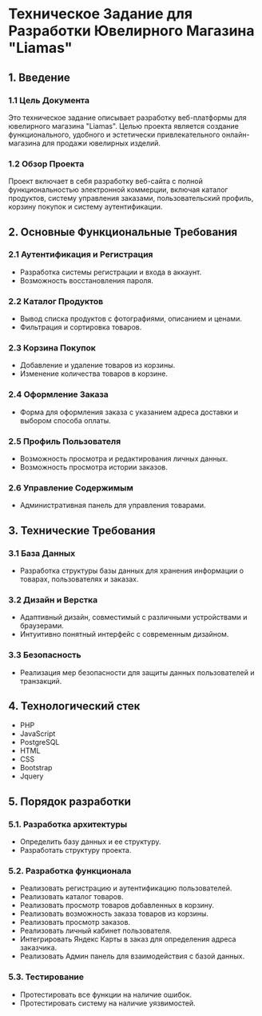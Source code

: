 # Техническое Задание для Разработки Ювелирного Магазина "Liamas"

## 1. Введение

### 1.1 Цель Документа
Это техническое задание описывает разработку веб-платформы для ювелирного магазина "Liamas". Целью проекта является создание функционального, удобного и эстетически привлекательного онлайн-магазина для продажи ювелирных изделий.

### 1.2 Обзор Проекта
Проект включает в себя разработку веб-сайта с полной функциональностью электронной коммерции, включая каталог продуктов, систему управления заказами, пользовательский профиль, корзину покупок и систему аутентификации.

## 2. Основные Функциональные Требования

### 2.1 Аутентификация и Регистрация
- Разработка системы регистрации и входа в аккаунт.
- Возможность восстановления пароля.

### 2.2 Каталог Продуктов
- Вывод списка продуктов с фотографиями, описанием и ценами.
- Фильтрация и сортировка товаров.

### 2.3 Корзина Покупок
- Добавление и удаление товаров из корзины.
- Изменение количества товаров в корзине.

### 2.4 Оформление Заказа
- Форма для оформления заказа с указанием адреса доставки и выбором способа оплаты.

### 2.5 Профиль Пользователя
- Возможность просмотра и редактирования личных данных.
- Возможность просмотра истории заказов.

### 2.6 Управление Содержимым
- Административная панель для управления товарами.

## 3. Технические Требования

### 3.1 База Данных
- Разработка структуры базы данных для хранения информации о товарах, пользователях и заказах.

### 3.2 Дизайн и Верстка
- Адаптивный дизайн, совместимый с различными устройствами и браузерами.
- Интуитивно понятный интерфейс с современным дизайном.

### 3.3 Безопасность
- Реализация мер безопасности для защиты данных пользователей и транзакций.

## 4. Технологический стек

- PHP
- JavaScript
- PostgreSQL
- HTML
- CSS
- Bootstrap
- Jquery

## 5. Порядок разработки

### 5.1. Разработка архитектуры
- Определить базу данных и ее структуру.
- Разработать структуру проекта.

### 5.2. Разработка функционала
- Реализовать регистрацию и аутентификацию пользователей.
- Реализовать каталог товаров.
- Реализовать просмотр товаров добавленных в корзину.
- Реализовать возможность заказа товаров из корзины.
- Реализовать просмотр заказов.
- Реализовать личный кабинет пользователя.
- Интегрировать Яндекс Карты в заказ для определения адреса заказчика.
- Реализовать Админ панель для взаимодействия с базой данных.

### 5.3. Тестирование
- Протестировать все функции на наличие ошибок.
- Протестировать систему на наличие уязвимостей.
